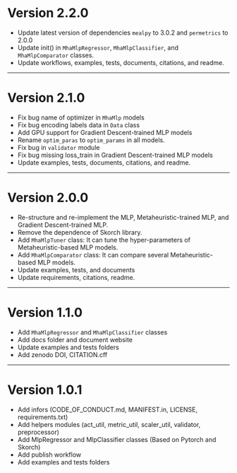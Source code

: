 
# Version 2.2.0

+ Update latest version of dependencies `mealpy` to 3.0.2 and `permetrics` to 2.0.0
+ Update init() in `MhaMlpRegressor`, `MhaMlpClassifier`, and `MhaMlpComparator` classes.
+ Update workflows, examples, tests, documents, citations, and readme.

----------------------------------------------------------------------------------------

# Version 2.1.0

+ Fix bug name of optimizer in `MhaMlp` models
+ Fix bug encoding labels data in `Data` class
+ Add GPU support for Gradient Descent-trained MLP models
+ Rename `optim_paras` to `optim_params` in all models.
+ Fix bug in `validator` module
+ Fix bug missing loss_train in Gradient Descent-trained MLP models
+ Update examples, tests, documents, citations, and readme.

----------------------------------------------------------------------------------------

# Version 2.0.0

+ Re-structure and re-implement the MLP, Metaheuristic-trained MLP, and Gradient Descent-trained MLP.
+ Remove the dependence of Skorch library.
+ Add `MhaMlpTuner` class: It can tune the hyper-parameters of Metaheuristic-based MLP models.
+ Add `MhaMlpComparator` class: It can compare several Metaheuristic-based MLP models.
+ Update examples, tests, and documents
+ Update requirements, citations, readme.

----------------------------------------------------------------------------------------

# Version 1.1.0

+ Add `MhaMlpRegressor` and `MhaMlpClassifier` classes
+ Add docs folder and document website
+ Update examples and tests folders
+ Add zenodo DOI, CITATION.cff

----------------------------------------------------------------------------------------

# Version 1.0.1

+ Add infors (CODE_OF_CONDUCT.md, MANIFEST.in, LICENSE, requirements.txt)
+ Add helpers modules (act_util, metric_util, scaler_util, validator, preprocessor)
+ Add MlpRegressor and MlpClassifier classes (Based on Pytorch and Skorch)
+ Add publish workflow
+ Add examples and tests folders
